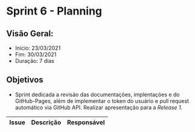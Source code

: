 # Sprint 6 - Planning

## Visão Geral:
* Início: 23/03/2021
* Fim: 30/03/2021
* Duração: 7 dias

## Objetivos
* Sprint dedicada a revisão das documentações, implentações e do GitHub-Pages, além de implementar o token do usuário e pull request automático via GitHub API. Realizar apresentação para a _Release 1_.

Issue | Descrição | Responsável
---|---|---